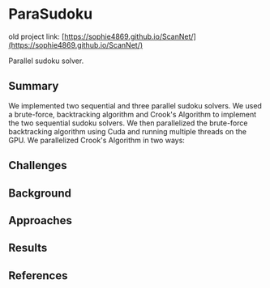# ParaSudoku
old project link: [https://sophie4869.github.io/ScanNet/](https://sophie4869.github.io/ScanNet/)

Parallel sudoku solver.

## Summary

We implemented two sequential and three parallel sudoku solvers. We used a brute-force, backtracking algorithm and Crook's Algorithm to implement the two sequential sudoku solvers. We then parallelized the brute-force backtracking algorithm using Cuda and running multiple threads on the GPU. We parallelized Crook's Algorithm in two ways: 

## Challenges

## Background

## Approaches

## Results

## References
